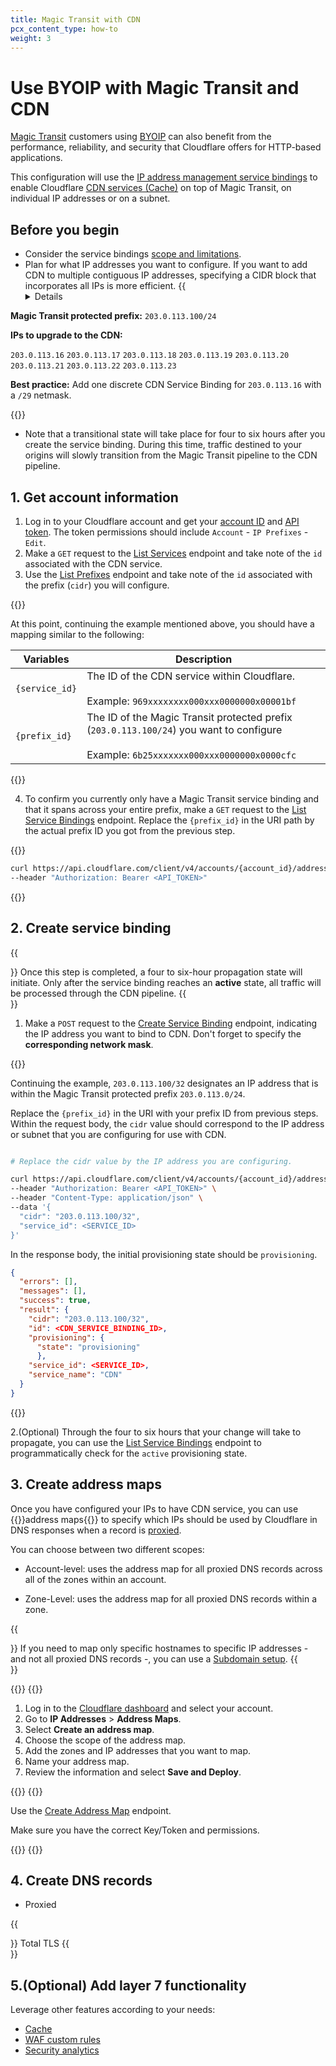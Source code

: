 ```yaml
---
title: Magic Transit with CDN
pcx_content_type: how-to
weight: 3
---
```


# Use BYOIP with Magic Transit and CDN

[Magic Transit](/magic-transit/) customers using [BYOIP](/byoip/) can also benefit from the performance, reliability, and security that Cloudflare offers for HTTP-based applications.

This configuration will use the [IP address management service bindings](/byoip/service-bindings/) to enable Cloudflare [CDN services (Cache)](/cache/) on top of Magic Transit, on individual IP addresses or on a subnet.

## Before you begin

* Consider the service bindings [scope and limitations](/byoip/service-bindings/).
* Plan for what IP addresses you want to configure. If you want to add CDN to multiple contiguous IP addresses, specifying a CIDR block that incorporates all IPs is more efficient.
    {{<details header="Example" >}}

**Magic Transit protected prefix:** `203.0.113.100/24`

**IPs to upgrade to the CDN:**

`203.0.113.16`
`203.0.113.17`
`203.0.113.18`
`203.0.113.19`
`203.0.113.20`
`203.0.113.21`
`203.0.113.22`
`203.0.113.23`

**Best practice:** Add one discrete CDN Service Binding for `203.0.113.16` with a `/29` netmask.

{{</details>}}

* Note that a transitional state will take place for four to six hours after you create the service binding. During this time, traffic destined to your origins will slowly transition from the Magic Transit pipeline to the CDN pipeline.

## 1. Get account information

1. Log in to your Cloudflare account and get your [account ID](/fundamentals/setup/find-account-and-zone-ids/) and [API token](/fundamentals/api/get-started/create-token/). The token permissions should include `Account` - `IP Prefixes` - `Edit`.
2. Make a `GET` request to the [List Services](/api/operations/ip-address-management-service-bindings-list-services) endpoint and take note of the `id` associated with the CDN service.
3. Use the [List Prefixes](/api/operations/ip-address-management-prefixes-list-prefixes) endpoint and take note of the `id` associated with the prefix (`cidr`) you will configure.

{{<example>}}

At this point, continuing the example mentioned above, you should have a mapping similar to the following:

| Variables  | Description                                        |
|-------------------------------|----------------------------------------------------|
| `{service_id}`                  | The ID of the CDN service within Cloudflare. <br /><br /> Example: `969xxxxxxxx000xxx0000000x00001bf`           |
| `{prefix_id}`                   | The ID of the Magic Transit protected prefix (`203.0.113.100/24`) you want to configure <br /><br /> Example: `6b25xxxxxxx000xxx0000000x0000cfc` |

{{</example>}}

4. To confirm you currently only have a Magic Transit service binding and that it spans across your entire prefix, make a `GET` request to the  [List Service Bindings](/api/operations/ip-address-management-service-bindings-list-service-bindings) endpoint. Replace the `{prefix_id}` in the URI path by the actual prefix ID you got from the previous step.

{{<example>}}

```bash
curl https://api.cloudflare.com/client/v4/accounts/{account_id}/addressing/prefixes/{prefix_id}/bindings \
--header "Authorization: Bearer <API_TOKEN>"
```

{{</example>}}

## 2. Create service binding

{{<Aside type="warning">}}
Once this step is completed, a four to six-hour propagation state will initiate. Only after the service binding reaches an **active** state, all traffic will be processed through the CDN pipeline.
{{</Aside>}}

1. Make a `POST` request to the [Create Service Binding](/api/operations/ip-address-management-service-bindings-create-service-binding/) endpoint, indicating the IP address you want to bind to CDN. Don't forget to specify the **corresponding network mask**.

{{<example>}}

Continuing the example, `203.0.113.100/32` designates an IP address that is within the Magic Transit protected prefix `203.0.113.0/24`.

Replace the `{prefix_id}` in the URI with your prefix ID from previous steps. Within the request body, the `cidr` value should correspond to the IP address or subnet that you are configuring for use with CDN.

```bash

# Replace the cidr value by the IP address you are configuring.

curl https://api.cloudflare.com/client/v4/accounts/{account_id}/addressing/prefixes/{prefix_id}/bindings \
--header "Authorization: Bearer <API_TOKEN>" \
--header "Content-Type: application/json" \
--data '{
  "cidr": "203.0.113.100/32",
  "service_id": <SERVICE_ID>
}'
```

In the response body, the initial provisioning state should be `provisioning`.

```json
{
  "errors": [],
  "messages": [],
  "success": true,
  "result": {
    "cidr": "203.0.113.100/32",
    "id": <CDN_SERVICE_BINDING_ID>,
    "provisioning": {
      "state": "provisioning"
      },
    "service_id": <SERVICE_ID>,
    "service_name": "CDN"
  }
}
```
{{</example>}}

2.(Optional) Through the four to six hours that your change will take to propagate, you can use the [List Service Bindings](/api/operations/ip-address-management-service-bindings-list-service-bindings) endpoint to programmatically check for the `active` provisioning state.

## 3. Create address maps

Once you have configured your IPs to have CDN service, you can use {{<glossary-tooltip term_id="address map" link="/byoip/address-maps/">}}address maps{{</glossary-tooltip>}} to specify which IPs should be used by Cloudflare in DNS responses when a record is [proxied](/dns/manage-dns-records/reference/proxied-dns-records/#proxied-records).

You can choose between two different scopes:

* Account-level: uses the address map for all proxied DNS records across all of the zones within an account.

* Zone-Level: uses the address map for all proxied DNS records within a zone.

{{<Aside type="note">}}
If you need to map only specific hostnames to specific IP addresses - and not all proxied DNS records -, you can use a [Subdomain setup](/dns/zone-setups/subdomain-setup/).
{{</Aside>}}

{{<tabs labels="Dashboard | API">}}
{{<tab label="dashboard" no-code="true">}}

1. Log in to the [Cloudflare dashboard](https://dash.cloudflare.com/) and select your account.
2. Go to **IP Addresses** > **Address Maps**.
3. Select **Create an address map**.
4. Choose the scope of the address map.
5. Add the zones and IP addresses that you want to map.
6. Name your address map.
7. Review the information and select **Save and Deploy**.

{{</tab>}}
{{<tab label="api" no-code="true">}}

Use the [Create Address Map](/api/operations/ip-address-management-address-maps-create-address-map) endpoint.

Make sure you have the correct Key/Token and permissions.

{{</tab>}}
{{</tabs>}}

## 4. Create DNS records

* Proxied

{{<Aside type="note">}}
Total TLS
{{</Aside>}}

## 5.(Optional) Add layer 7 functionality

Leverage other features according to your needs:

* [Cache](/cache/)
* [WAF custom rules](/waf/custom-rules/#custom-rules)
* [Security analytics](/waf/analytics/security-analytics/#security-analytics)